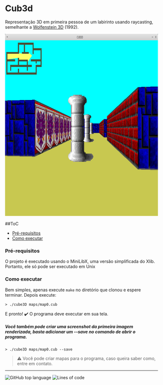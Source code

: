# Cub3d
Representação 3D em primeira pessoa de um labirinto usando raycasting, semelhante a [Wolfenstein 3D](http://users.atw.hu/wolf3d/) (1992).

<img src="https://github.com/fecoelho/Cub3d/blob/main/Cub3d-screenshot.png" width="800" height="600" />

##ToC
- [Pré-requisitos](#pr--requisitos)
- [Como executar](#como-executar)

<a name="pr--requisitos"></a>
### Pré-requisitos
O projeto é executado usando o MiniLibX, uma versão simplificada do Xlib. Portanto, ele só pode ser executado em Unix

<a name="como-executar"></a>
### Como executar
Bem simples, apenas execute `make` no diretório que clonou e espere terminar.
Depois execute:
```console
> ./cube3D maps/map0.cub
```
E pronto! ✔️ O programa deve executar em sua tela.

##### Você também pode criar uma screenshot da primeira imagem renderizada, basta adicionar um --save no comando de abrir o programa.

```console
> ./cube3D maps/map0.cub --save
```

> ⚠️ Você pode criar mapas para o programa, caso queira saber como, entre em contato.

---
![GitHub top language](https://img.shields.io/github/languages/top/fecoelho/cub3d?color=lightgray) ![Lines of code](https://img.shields.io/tokei/lines/github/fecoelho/cub3d?color=lightgray)
